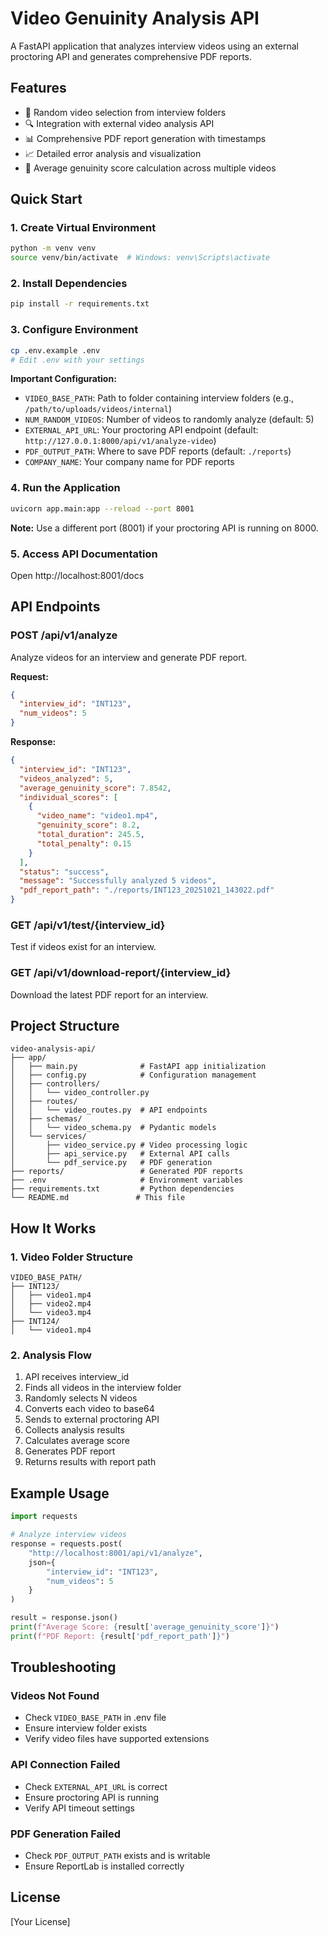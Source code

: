 # Video Genuinity Analysis API

A FastAPI application that analyzes interview videos using an external proctoring API and generates comprehensive PDF reports.

## Features

- 🎥 Random video selection from interview folders
- 🔍 Integration with external video analysis API
- 📊 Comprehensive PDF report generation with timestamps
- 📈 Detailed error analysis and visualization
- 🎯 Average genuinity score calculation across multiple videos

## Quick Start

### 1. Create Virtual Environment
```bash
python -m venv venv
source venv/bin/activate  # Windows: venv\Scripts\activate
```

### 2. Install Dependencies
```bash
pip install -r requirements.txt
```

### 3. Configure Environment
```bash
cp .env.example .env
# Edit .env with your settings
```

**Important Configuration:**
- `VIDEO_BASE_PATH`: Path to folder containing interview folders (e.g., `/path/to/uploads/videos/internal`)
- `NUM_RANDOM_VIDEOS`: Number of videos to randomly analyze (default: 5)
- `EXTERNAL_API_URL`: Your proctoring API endpoint (default: `http://127.0.0.1:8000/api/v1/analyze-video`)
- `PDF_OUTPUT_PATH`: Where to save PDF reports (default: `./reports`)
- `COMPANY_NAME`: Your company name for PDF reports

### 4. Run the Application
```bash
uvicorn app.main:app --reload --port 8001
```

**Note:** Use a different port (8001) if your proctoring API is running on 8000.

### 5. Access API Documentation
Open http://localhost:8001/docs

## API Endpoints

### POST /api/v1/analyze
Analyze videos for an interview and generate PDF report.

**Request:**
```json
{
  "interview_id": "INT123",
  "num_videos": 5
}
```

**Response:**
```json
{
  "interview_id": "INT123",
  "videos_analyzed": 5,
  "average_genuinity_score": 7.8542,
  "individual_scores": [
    {
      "video_name": "video1.mp4",
      "genuinity_score": 8.2,
      "total_duration": 245.5,
      "total_penalty": 0.15
    }
  ],
  "status": "success",
  "message": "Successfully analyzed 5 videos",
  "pdf_report_path": "./reports/INT123_20251021_143022.pdf"
}
```

### GET /api/v1/test/{interview_id}
Test if videos exist for an interview.

### GET /api/v1/download-report/{interview_id}
Download the latest PDF report for an interview.

## Project Structure

```
video-analysis-api/
├── app/
│   ├── main.py              # FastAPI app initialization
│   ├── config.py            # Configuration management
│   ├── controllers/
│   │   └── video_controller.py
│   ├── routes/
│   │   └── video_routes.py  # API endpoints
│   ├── schemas/
│   │   └── video_schema.py  # Pydantic models
│   └── services/
│       ├── video_service.py # Video processing logic
│       ├── api_service.py   # External API calls
│       └── pdf_service.py   # PDF generation
├── reports/                 # Generated PDF reports
├── .env                     # Environment variables
├── requirements.txt         # Python dependencies
└── README.md               # This file
```

## How It Works

### 1. Video Folder Structure
```
VIDEO_BASE_PATH/
├── INT123/
│   ├── video1.mp4
│   ├── video2.mp4
│   └── video3.mp4
├── INT124/
│   └── video1.mp4
```

### 2. Analysis Flow
1. API receives interview_id
2. Finds all videos in the interview folder
3. Randomly selects N videos
4. Converts each video to base64
5. Sends to external proctoring API
6. Collects analysis results
7. Calculates average score
8. Generates PDF report
9. Returns results with report path

## Example Usage

```python
import requests

# Analyze interview videos
response = requests.post(
    "http://localhost:8001/api/v1/analyze",
    json={
        "interview_id": "INT123",
        "num_videos": 5
    }
)

result = response.json()
print(f"Average Score: {result['average_genuinity_score']}")
print(f"PDF Report: {result['pdf_report_path']}")
```

## Troubleshooting

### Videos Not Found
- Check `VIDEO_BASE_PATH` in .env file
- Ensure interview folder exists
- Verify video files have supported extensions

### API Connection Failed
- Check `EXTERNAL_API_URL` is correct
- Ensure proctoring API is running
- Verify API timeout settings

### PDF Generation Failed
- Check `PDF_OUTPUT_PATH` exists and is writable
- Ensure ReportLab is installed correctly

## License

[Your License]
